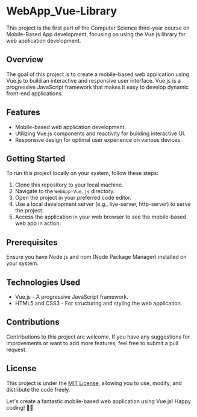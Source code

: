 # WebApp_Vue-Library

This project is the first part of the Computer Science third-year course on Mobile-Based App development, focusing on using the Vue.js library for web application development.

## Overview

The goal of this project is to create a mobile-based web application using Vue.js to build an interactive and responsive user interface. Vue.js is a progressive JavaScript framework that makes it easy to develop dynamic front-end applications.

## Features

- Mobile-based web application development.
- Utilizing Vue.js components and reactivity for building interactive UI.
- Responsive design for optimal user experience on various devices.

## Getting Started

To run this project locally on your system, follow these steps:

1. Clone this repository to your local machine.
2. Navigate to the `WebApp-Vue.js` directory.
3. Open the project in your preferred code editor.
4. Use a local development server (e.g., live-server, http-server) to serve the project.
5. Access the application in your web browser to see the mobile-based web app in action.

## Prerequisites

Ensure you have Node.js and npm (Node Package Manager) installed on your system.

## Technologies Used

- Vue.js - A progressive JavaScript framework.
- HTML5 and CSS3 - For structuring and styling the web application.

## Contributions

Contributions to this project are welcome. If you have any suggestions for improvements or want to add more features, feel free to submit a pull request.

## License

This project is under the [MIT License](https://en.wikipedia.org/wiki/MIT_License), allowing you to use, modify, and distribute the code freely.

Let's create a fantastic mobile-based web application using Vue.js! Happy coding! 🚀📱